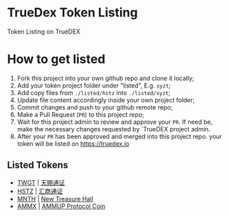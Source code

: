 # TrueDex Token Listing
Token Listing on TrueDEX

# How to get listed
1. Fork this project into your own github repo and clone it locally;
2. Add your token project folder under "listed", E.g. `xyzt`;
3. Add copy files from `./listed/hstz` into `./listed/xyzt`;
4. Update file content accordingly inside your own project folder;
5. Commit changes and push to your github remote repo;
6. Make a Pull Request (`PR`) to this project repo;
7. Wait for this project admin to review and approve your `PR`. If need be, make the necessary changes requested by `TrueDEX project admin.
8. After your `PR` has been approved and merged into this project repo. your token will be listed on https://truedex.io

## Listed Tokens
* [TWGT](listed/twgt/token.info.md) | [天赐通证](listed/twgt/token.info.zh.md)
* [HSTZ](listed/hstz/token.info.md) | [汇商通证](listed/hstz/token.info.zh.md)
* [MNTH](listed/mnth/token.info.md) | [New Treasure Hall](listed/mnth/token.info.zh.md)
* [AMMX](listed/ammx/token.info.md) | [AMMUP Protocol Coin](listed/ammx/token.info.zh.md)